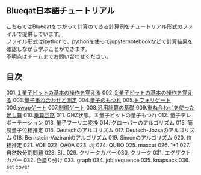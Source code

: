 Blueqat日本語チュートリアル
--------
こちらではBlueqatをつかって計算のできる計算例をチュートリアル形式のファイルで提供しています。  
ファイル形式はipythonで、pythonを使ってjupyternotebookなどで計算結果を確認しながら学ぶことができます。  
不明点はチームまでお問い合わせください。

目次
--------------------
001.<a href="001_basic_one_qubit.ipynb">１量子ビットの基本の操作を覚える</a>
002.<a href="002_basic_two_qubits.ipynb">２量子ビットの基本の操作を覚える</a>
003.<a href="003_basic_superposition.ipynb">量子重ね合わせと測定</a>
004.<a href="004_basic_entanglement.ipynb">量子のもつれ</a>
005.<a href="005_basic_toffoli.ipynb">トフォリゲート</a>
006.<a href="006_basic_swap.ipynb">swapゲート</a>
007.<a href="007_basic_control.ipynb">制御ゲート</a>
008.<a href="008_basic_general.ipynb">汎用計算の基礎</a>
009.<a href="009_basic_adder_hadamard.ipynb">重ね合わせを使った足し算</a>
010.<a href="010_basic_multi.ipynb">乗算回路</a>
011.	GHZ状態。３量子ビットの量子もつれ	<!--_basic_ghz-->
012.	量子テレポーテーション	<!--_algo_teleportation-->
013.	量子フーリエ変換	<!--_algo_qft-->
014.	グローバーのアルゴリズム	<!--_algo_grover-->
015.	簡易量子位相推定	<!--_algo_pea_simple-->
016.	Deutschのアルゴリズム	<!--_algo_deutsch-->
017.	Deutsch-Jozsaのアルゴリズム	<!--_algo_deutsch-->
018.	Bernstein-Vaziraniのアルゴリズム	<!--_algo_bernstein_vazirani-->
019.	Simonのアルゴリズム	<!--_algo_simon-->
020.	位相推定	<!--_algo_pea-->
021.	VQE	<!--_algo_vqe-->
022.	QAOA	<!--_algo_qaoa-->
023.	Jij	<!--_anneal_jij-->
024.	QUBO	<!--_anneal_qubo-->
025.	maxcut	<!--_app_maxcut-->
026.	1+1	<!--_app_one_one-->
027.	自然数分割問題	<!--_app_number_partitioning-->
028.	BIL	<!--_app_bil-->
029.	クリークカバー	<!--_app_clique_cover-->
030.	クリーク	<!--_app_cliques-->
031.	エグザクトカバー	<!--_app_exact_cover-->
032.	色塗り分け	<!--_app_graph_coloring-->
033.	graph	<!--_app_job-->
034.	job sequence	<!--_app_graph_partitioning-->
035.	knapsack	<!--_app_knapsack-->
036.	set cover	<!--_app_set_cover-->
